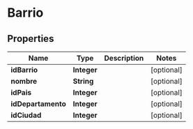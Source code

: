 

# Barrio

## Properties

Name | Type | Description | Notes
------------ | ------------- | ------------- | -------------
**idBarrio** | **Integer** |  |  [optional]
**nombre** | **String** |  |  [optional]
**idPais** | **Integer** |  |  [optional]
**idDepartamento** | **Integer** |  |  [optional]
**idCiudad** | **Integer** |  |  [optional]




